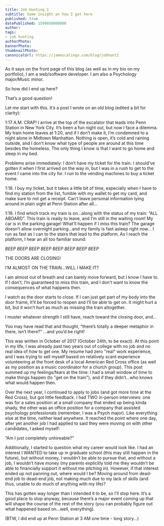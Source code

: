 ```yaml
---
title: Job Hunting 1
subtitle: Some insight on how I got here
published: true
datePublished: 1599050000000
author: 
tags:
- job hunting
authorPhoto: 
bannerPhoto:
thumbnailPhoto: 
canonicalUrl: https://jamescalingo.com/blog/jobhunt1
---
```

As it says on the front page of this blog (as well as in my bio on my portfolio), I am a web/software developer. I am also a Psychology major/Music minor.

So how did I end up here?

That’s a good question!

Let me start with this. It’s a post I wrote on an old blog (edited a bit for clarity):

1:17 A.M.
CRAP!
I arrive at the top of the escalator that leads into Penn Station in New York City. It’s been a fun night out, but now I face a dilemma.
My train home leaves at 1:20, and if I don’t make it, I’m condemned to a night alone in Midtown Manhattan. Nothing is open, it’s cold and raining outside, and I don’t know what type of people are around at this time besides the homeless. The only thing I know is that I want to go home and sleep in my bed.

Problems arise immediately: I don’t have my ticket for the train. I should’ve gotten it when I first arrived on the way in, but I was in a rush to get to the event I came into the city for. I run to the vending machines to buy a ticket home.

1:18.
I buy my ticket, but it takes a little bit of time, especially when I have to find my station from the list, fumble with my wallet to get my card, and make sure to not get a receipt. Can’t leave personal information lying around in plain sight at Penn Station after all…

1:19.
I find which track my train is on…along with the status of my train: “ALL ABOARD”. This train is ready to leave, and I’m still in the waiting room!
My car is in the parking garage! What’ll happen if I miss this train? The garage doesn’t allow overnight parking…and my family is fast asleep right now…
I run as fast as I can to the stairs that lead to the platform. As I reach the platform, I hear an all too familiar sound:

*BEEP BEEP BEEP BEEP BEEP BEEP BEEP BEEP*

THE DOORS ARE CLOSING!

I’M ALMOST ON THE TRAIN…WILL I MAKE IT?

I am almost out of breath and can barely move forward, but I know I have to. If I don’t, I’m guaranteed to miss this train, and I don’t want to know the consequences of what happens then.

I watch as the door starts to close. If I can just get part of my body into the door frame, It’ll be forced to reopen and I’ll be able to get on. It might hurt a bit, but it won’t hurt as much as missing the train altogether.

I muster whatever strength I still have, reach toward the closing door, and…

You may have read that and thought, “there’s totally a deeper metaphor in there, isn’t there?”
…and you’d be right!

This was written in October of 2017 (October 24th, to be exact). At this point in my life, I was already past two years out of college with no job and no real idea of how to get one. My resume had zero "real" work experience, and I was trying to sell myself based on relatively scant experience volunteering at the front desk of a local American Red Cross office (as well as my position as a music coordinator for a church group). This post summed up my feelings/fears at the time: I had a small window of time to make things happen (to "get on the train"), and if they didn’t…who knows what would happen then.

Over the next year, I continued to apply to jobs (and got more time at the Red Cross), but got little feedback. I had TWO in-person interviews: one was for a sales position at a small company that ended up being kinda shady, the other was an office position for a company that assisted psychology professionals (remember, I was a Psych major). Like everything else at the time, neither lead anywhere. It reached the point where one day, after yet another job I had applied to said they were moving on with other candidates, I asked myself:

“Am I just completely unhireable?”

Additionally, I started to question what my career would look like. I had an interest I WANTED to take up in graduate school (this may still happen in the future), but without money, I wouldn’t be able to pursue that, and without a job, I wouldn’t have money (my parents explicitly told me they wouldn’t be able to financially support it without me pitching in). However, if that interest ended up not panning out, where would I be? Moving around from dead-end job to dead-end job, not making much due to my lack of skills (and thus, unable to do much of anything with my life)?

This has gotten way longer than I intended it to be, so I’ll stop here. It’s a good place to stop anyway, because there’s a major event coming up that will shape the course of the rest of the story (you can probably figure out what happened based on…well, everything).

(BTW, I did end up at Penn Station at 3 AM one time - long story...)